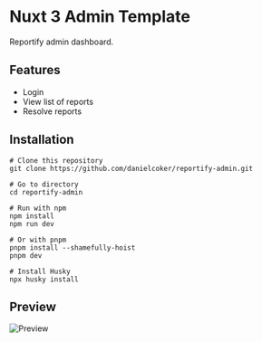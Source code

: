 # Nuxt 3 Admin Template

Reportify admin dashboard.

## Features

- Login
- View list of reports
- Resolve reports

## Installation

```
# Clone this repository
git clone https://github.com/danielcoker/reportify-admin.git

# Go to directory
cd reportify-admin

# Run with npm
npm install
npm run dev

# Or with pnpm
pnpm install --shamefully-hoist
pnpm dev

# Install Husky
npx husky install
```

## Preview

![Preview](https://reportify-admin.vercel.app/)

